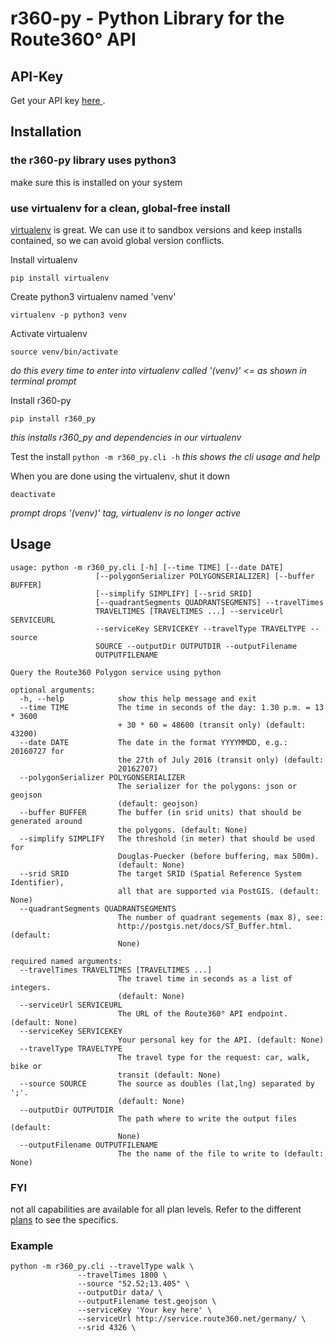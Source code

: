 # r360-py - Python Library for the Route360° API

## API-Key
Get your API key [here ](https://developers.route360.net/apikey.html).

## Installation
### the r360-py library uses python3
make sure this is installed on your system
### use virtualenv for a clean, global-free install
[virtualenv](http://docs.python-guide.org/en/latest/dev/virtualenvs/) is great. We can use it to sandbox versions and keep installs contained, so we can avoid global version conflicts.

Install virtualenv
```
pip install virtualenv
```

Create python3 virtualenv named 'venv'
```
virtualenv -p python3 venv
```

Activate virtualenv
```
source venv/bin/activate
```
_do this every time to enter into virtualenv called '(venv)' <= as shown in terminal prompt_

Install r360-py
```
pip install r360_py
```
*this installs r360_py and dependencies in our virtualenv*

Test the install
`python -m r360_py.cli -h` _this shows the cli usage and help_

When you are done using the virtualenv, shut it down
```
deactivate
```
_prompt drops '(venv)' tag, virtualenv is no longer active_

## Usage
    usage: python -m r360_py.cli [-h] [--time TIME] [--date DATE]
                       [--polygonSerializer POLYGONSERIALIZER] [--buffer BUFFER]
                       [--simplify SIMPLIFY] [--srid SRID]
                       [--quadrantSegments QUADRANTSEGMENTS] --travelTimes
                       TRAVELTIMES [TRAVELTIMES ...] --serviceUrl SERVICEURL
                       --serviceKey SERVICEKEY --travelType TRAVELTYPE --source
                       SOURCE --outputDir OUTPUTDIR --outputFilename
                       OUTPUTFILENAME

    Query the Route360 Polygon service using python

    optional arguments:
      -h, --help            show this help message and exit
      --time TIME           The time in seconds of the day: 1.30 p.m. = 13 * 3600
                            + 30 * 60 = 48600 (transit only) (default: 43200)
      --date DATE           The date in the format YYYYMMDD, e.g.: 20160727 for
                            the 27th of July 2016 (transit only) (default:
                            20162707)
      --polygonSerializer POLYGONSERIALIZER
                            The serializer for the polygons: json or geojson
                            (default: geojson)
      --buffer BUFFER       The buffer (in srid units) that should be generated around
                            the polygons. (default: None)
      --simplify SIMPLIFY   The threshold (in meter) that should be used for
                            Douglas-Puecker (before buffering, max 500m).
                            (default: None)
      --srid SRID           The target SRID (Spatial Reference System Identifier),
                            all that are supported via PostGIS. (default: None)
      --quadrantSegments QUADRANTSEGMENTS
                            The number of quadrant segements (max 8), see:
                            http://postgis.net/docs/ST_Buffer.html. (default:
                            None)

    required named arguments:
      --travelTimes TRAVELTIMES [TRAVELTIMES ...]
                            The travel time in seconds as a list of integers.
                            (default: None)
      --serviceUrl SERVICEURL
                            The URL of the Route360° API endpoint. (default: None)
      --serviceKey SERVICEKEY
                            Your personal key for the API. (default: None)
      --travelType TRAVELTYPE
                            The travel type for the request: car, walk, bike or
                            transit (default: None)
      --source SOURCE       The source as doubles (lat,lng) separated by ';'.
                            (default: None)
      --outputDir OUTPUTDIR
                            The path where to write the output files (default:
                            None)
      --outputFilename OUTPUTFILENAME
                            The the name of the file to write to (default: None)


### FYI
not all capabilities are available for all plan levels. Refer to the different [plans](https://developers.route360.net/pricing/) to see the specifics.

### Example

    python -m r360_py.cli --travelType walk \
                   --travelTimes 1800 \
                   --source "52.52;13.405" \
                   --outputDir data/ \
                   --outputFilename test.geojson \
                   --serviceKey 'Your key here' \
                   --serviceUrl http://service.route360.net/germany/ \
                   --srid 4326 \
